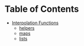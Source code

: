 # Table of Contents

* [Interpolation Functions](interpolation/README.md)
  * [helpers](interpolation/helpers.md)
  * [maps](interpolation/maps.md)
  * [lists](interpolation/lists.md)
